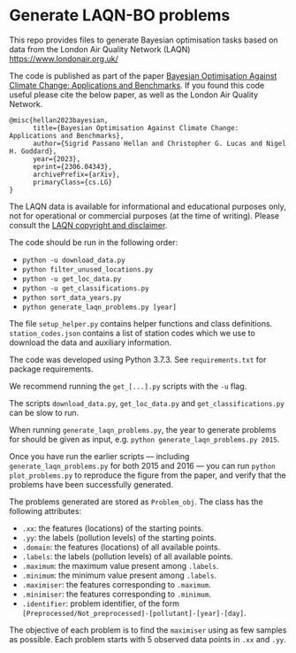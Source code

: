 # Generate LAQN-BO problems
This repo provides files to generate Bayesian optimisation tasks based on data from the London Air Quality Network (LAQN) https://www.londonair.org.uk/

The code is published as part of the paper [Bayesian Optimisation Against Climate Change: Applications and Benchmarks](https://arxiv.org/abs/2306.04343).
If you found this code useful please cite the below paper, as well as the London Air Quality Network. 
```
@misc{hellan2023bayesian,
      title={Bayesian Optimisation Against Climate Change: Applications and Benchmarks}, 
      author={Sigrid Passano Hellan and Christopher G. Lucas and Nigel H. Goddard},
      year={2023},
      eprint={2306.04343},
      archivePrefix={arXiv},
      primaryClass={cs.LG}
}
```

The LAQN data is available for informational and educational purposes only, not for operational or commercial purposes (at the time of writing). Please consult the [LAQN copyright and disclaimer](https://www.londonair.org.uk/london/asp/copyright.asp).

The code should be run in the following order:
* `python -u download_data.py`
* `python filter_unused_locations.py`
* `python -u get_loc_data.py`
* `python -u get_classifications.py`
* `python sort_data_years.py`
* `python generate_laqn_problems.py [year]`

The file `setup_helper.py` contains helper functions and class definitions.
`station_codes.json` contains a list of station codes which we use to download the data and auxiliary information.

The code was developed using Python 3.7.3. See `requirements.txt` for package requirements.

We recommend running the `get_[...].py` scripts with the `-u` flag.

The scripts `download_data.py`, `get_loc_data.py` and `get_classifications.py` can be slow to run.

When running `generate_laqn_problems.py`, the year to generate problems for should be given as input, e.g. `python generate_laqn_problems.py 2015`.

Once you have run the earlier scripts — including `generate_laqn_problems.py` for both 2015 and 2016 — you can run `python plot_problems.py` to reproduce the figure from the paper, and verify that the problems have been successfully generated.

The problems generated are stored as `Problem_obj`. The class has the following attributes:
* `.xx`: the features (locations) of the starting points.
* `.yy`: the labels (pollution levels) of the starting points.
* `.domain`: the features (locations) of all available points.
* `.labels`: the labels (pollution levels) of all available points.
* `.maximum`: the maximum value present among `.labels`.
* `.minimum`: the minimum value present among `.labels`.
* `.maximiser`: the features corresponding to `.maximum`.
* `.minimiser`: the features corresponding to `.minimum`.
* `.identifier`: problem identifier, of the form `[Preprocessed/Not_preprocessed]-[pollutant]-[year]-[day]`.

The objective of each problem is to find the `maximiser` using as few samples as possible. Each problem starts with 5 observed data points in `.xx` and `.yy`.
